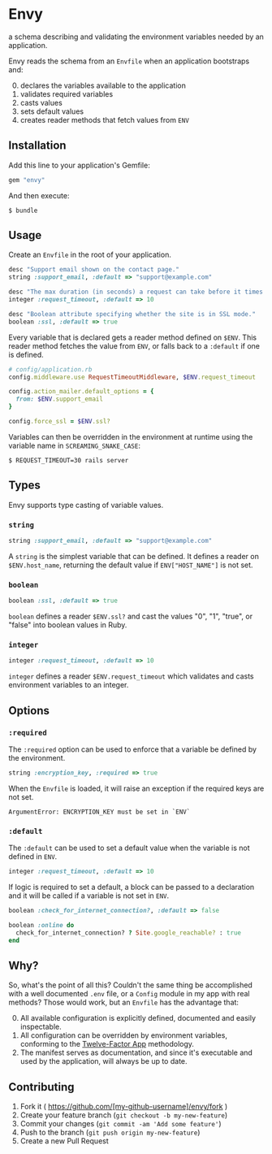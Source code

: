 # Envy

a schema describing and validating the environment variables needed by an application.

Envy reads the schema from an `Envfile` when an application bootstraps and:

0. declares the variables available to the application
0. validates required variables
0. casts values
0. sets default values
0. creates reader methods that fetch values from `ENV`

## Installation

Add this line to your application's Gemfile:

```ruby
gem "envy"
```

And then execute:

```
$ bundle
```

## Usage

Create an `Envfile` in the root of your application.

```ruby
desc "Support email shown on the contact page."
string :support_email, :default => "support@example.com"

desc "The max duration (in seconds) a request can take before it times out."
integer :request_timeout, :default => 10

desc "Boolean attribute specifying whether the site is in SSL mode."
boolean :ssl, :default => true
```

Every variable that is declared gets a reader method defined on `$ENV`. This reader method fetches the value from `ENV`, or falls back to a `:default` if one is defined.

```ruby
# config/application.rb
config.middleware.use RequestTimeoutMiddleware, $ENV.request_timeout

config.action_mailer.default_options = {
  from: $ENV.support_email
}

config.force_ssl = $ENV.ssl?
```

Variables can then be overridden in the environment at runtime using the variable name in `SCREAMING_SNAKE_CASE`:

```
$ REQUEST_TIMEOUT=30 rails server
```

## Types

Envy supports type casting of variable values.

### `string`

```ruby
string :support_email, :default => "support@example.com"
```

A `string` is the simplest variable that can be defined. It defines a reader on `$ENV.host_name`, returning the default value if `ENV["HOST_NAME"]` is not set.

### `boolean`

```ruby
boolean :ssl, :default => true
```

`boolean` defines a reader `$ENV.ssl?` and cast the values "0", "1", "true", or "false" into boolean values in Ruby.

### `integer`

```ruby
integer :request_timeout, :default => 10
```

`integer` defines a reader `$ENV.request_timeout` which validates and casts environment variables to an integer.

## Options

### `:required`

The `:required` option can be used to enforce that a variable be defined by the environment.

```ruby
string :encryption_key, :required => true
```

When the `Envfile` is loaded, it will raise an exception if the required keys are not set.

```
ArgumentError: ENCRYPTION_KEY must be set in `ENV`
```

### `:default`

The `:default` can be used to set a default value when the variable is not defined in `ENV`.

```ruby
integer :request_timeout, :default => 10
```

If logic is required to set a default, a block can be passed to a declaration and it will be called if a variable is not set in `ENV`.

```ruby
boolean :check_for_internet_connection?, :default => false

boolean :online do
  check_for_internet_connection? ? Site.google_reachable? : true
end
```

## Why?

So, what's the point of all this? Couldn't the same thing be accomplished with a well documented `.env` file, or a `Config` module in my app with real methods? Those would work, but an `Envfile` has the advantage that:

0. All available configuration is explicitly defined, documented and easily inspectable.
0. All configuration can be overridden by environment variables, conforming to the [Twelve-Factor App](http://12factor.net/config) methodology.
0. The manifest serves as documentation, and since it's executable and used by the application, will always be up to date.

## Contributing

1. Fork it ( https://github.com/[my-github-username]/envy/fork )
2. Create your feature branch (`git checkout -b my-new-feature`)
3. Commit your changes (`git commit -am 'Add some feature'`)
4. Push to the branch (`git push origin my-new-feature`)
5. Create a new Pull Request
